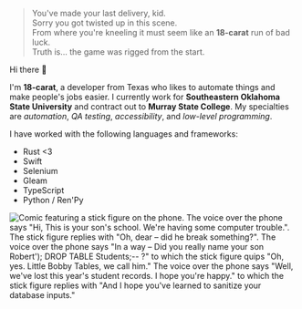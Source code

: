 > You've made your last delivery, kid.<br>
> Sorry you got twisted up in this scene.<br>
> From where you're kneeling it must seem like an **18-carat** run of bad luck.<br>
> Truth is... the game was rigged from the start.

Hi there 👋

I'm **18-carat**, a developer from Texas<!-- (save me) --> who likes to automate things and make people's jobs easier.
I currently work for **Southeastern Oklahoma State University** and contract out to **Murray State College**. 
My specialties are *automation*, *QA testing*, *accessibility*, and *low-level programming*.

I have worked with the following languages and frameworks:

- Rust <3
- Swift
- Selenium
- Gleam
- TypeScript
- Python / Ren'Py

![Comic featuring a stick figure on the phone. The voice over the phone says "Hi, This is your son's school. We're having some computer trouble.". The stick figure replies with "Oh, dear – did he break something?". The voice over the phone says "In a way – Did you really name your son Robert'); DROP TABLE Students;-- ?" to which the stick figure quips "Oh, yes. Little Bobby Tables, we call him." The voice over the phone says "Well, we've lost this year's student records. I hope you're happy." to which the stick figure replies with "And I hope you've learned to sanitize your database inputs."](https://github.com/user-attachments/assets/39f8fb84-79bc-41a7-9193-493c4f8d94f4)
